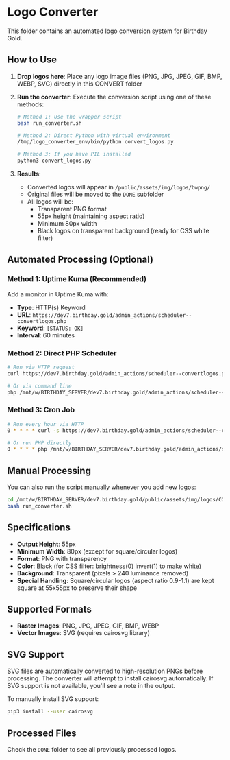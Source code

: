 # Logo Converter

This folder contains an automated logo conversion system for Birthday Gold.

## How to Use

1. **Drop logos here**: Place any logo image files (PNG, JPG, JPEG, GIF, BMP, WEBP, SVG) directly in this CONVERT folder

2. **Run the converter**: Execute the conversion script using one of these methods:
   ```bash
   # Method 1: Use the wrapper script
   bash run_converter.sh
   
   # Method 2: Direct Python with virtual environment
   /tmp/logo_converter_env/bin/python convert_logos.py
   
   # Method 3: If you have PIL installed
   python3 convert_logos.py
   ```

3. **Results**:
   - Converted logos will appear in `/public/assets/img/logos/bwpng/`
   - Original files will be moved to the `DONE` subfolder
   - All logos will be:
     - Transparent PNG format
     - 55px height (maintaining aspect ratio)
     - Minimum 80px width
     - Black logos on transparent background (ready for CSS white filter)

## Automated Processing (Optional)

### Method 1: Uptime Kuma (Recommended)
Add a monitor in Uptime Kuma with:
- **Type**: HTTP(s) Keyword
- **URL**: `https://dev7.birthday.gold/admin_actions/scheduler--convertlogos.php`
- **Keyword**: `[STATUS: OK]`
- **Interval**: 60 minutes

### Method 2: Direct PHP Scheduler
```bash
# Run via HTTP request
curl https://dev7.birthday.gold/admin_actions/scheduler--convertlogos.php

# Or via command line
php /mnt/w/BIRTHDAY_SERVER/dev7.birthday.gold/admin_actions/scheduler--convertlogos.php
```

### Method 3: Cron Job
```bash
# Run every hour via HTTP
0 * * * * curl -s https://dev7.birthday.gold/admin_actions/scheduler--convertlogos.php > /dev/null

# Or run PHP directly
0 * * * * php /mnt/w/BIRTHDAY_SERVER/dev7.birthday.gold/admin_actions/scheduler--convertlogos.php >> /var/log/convertlogos.log 2>&1
```

## Manual Processing

You can also run the script manually whenever you add new logos:
```bash
cd /mnt/w/BIRTHDAY_SERVER/dev7.birthday.gold/public/assets/img/logos/CONVERT
bash run_converter.sh
```

## Specifications

- **Output Height**: 55px
- **Minimum Width**: 80px (except for square/circular logos)
- **Format**: PNG with transparency
- **Color**: Black (for CSS filter: brightness(0) invert(1) to make white)
- **Background**: Transparent (pixels > 240 luminance removed)
- **Special Handling**: Square/circular logos (aspect ratio 0.9-1.1) are kept square at 55x55px to preserve their shape

## Supported Formats

- **Raster Images**: PNG, JPG, JPEG, GIF, BMP, WEBP
- **Vector Images**: SVG (requires cairosvg library)

## SVG Support

SVG files are automatically converted to high-resolution PNGs before processing. The converter will attempt to install cairosvg automatically. If SVG support is not available, you'll see a note in the output.

To manually install SVG support:
```bash
pip3 install --user cairosvg
```

## Processed Files

Check the `DONE` folder to see all previously processed logos.